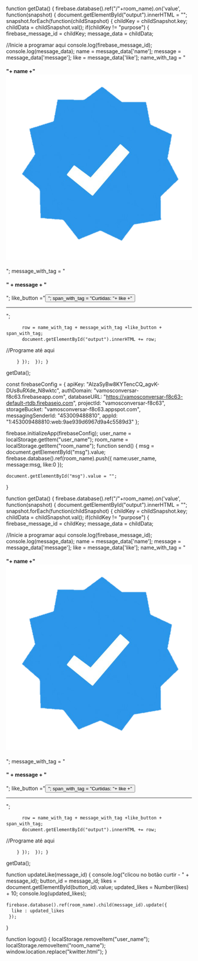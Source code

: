 
<!-- Função getdata para ser usada na pagina kwiterRoom.js -->

function getData() { firebase.database().ref("/"+room_name).on('value', function(snapshot) { document.getElementById("output").innerHTML = ""; 
  snapshot.forEach(function(childSnapshot) { childKey  = childSnapshot.key; childData = childSnapshot.val(); if(childKey != "purpose") {
           firebase_message_id = childKey;
           message_data = childData;

  //Inicie a programar aqui
           console.log(firebase_message_id);
           console.log(message_data);
           name = message_data['name'];
           message = message_data['message'];
           like = message_data['like'];
           name_with_tag = "<h4> "+ name +"<img class='user_tick' src='tick.png'></h4>";
           message_with_tag = "<h4 class='message_h4'>" + message + "</h4>";
  like_button ="<button class='btn btn-warning' id="+firebase_message_id+" value="+like+" onclick='updateLike(this.id)'>";
           span_with_tag = "<span class='glyphicon glyphicon-thumbs-up'>Curtidas: "+ like +"</span></button><hr>";
  
          row = name_with_tag + message_with_tag +like_button + span_with_tag;       
          document.getElementById("output").innerHTML += row;
  //Programe até aqui

        } });  }); }
  getData();





<!-- Codigo da pagina kwiter pager js -->



const firebaseConfig = {
  apiKey: "AIzaSyBw8KYTencCQ_agvK-DUs8uRXde_N8wktc",
  authDomain: "vamosconversar-f8c63.firebaseapp.com",
  databaseURL: "https://vamosconversar-f8c63-default-rtdb.firebaseio.com",
  projectId: "vamosconversar-f8c63",
  storageBucket: "vamosconversar-f8c63.appspot.com",
  messagingSenderId: "453009488810",
  appId: "1:453009488810:web:9ae939d6967d9a4c5589d3"
};

  firebase.initializeApp(firebaseConfig);
	user_name = localStorage.getItem("user_name");
	room_name = localStorage.getItem("room_name");
  function send()
  {
    msg = document.getElementById("msg").value;
    firebase.database().ref(room_name).push({
      name:user_name,
      message:msg,
      like:0
     });
  
    document.getElementById("msg").value = "";
  }
  
  function getData() { firebase.database().ref("/"+room_name).on('value', function(snapshot) { document.getElementById("output").innerHTML = ""; 
  snapshot.forEach(function(childSnapshot) { childKey  = childSnapshot.key; childData = childSnapshot.val(); if(childKey != "purpose") {
           firebase_message_id = childKey;
           message_data = childData;

  //Inicie a programar aqui
           console.log(firebase_message_id);
           console.log(message_data);
           name = message_data['name'];
           message = message_data['message'];
           like = message_data['like'];
           name_with_tag = "<h4> "+ name +"<img class='user_tick' src='tick.png'></h4>";
           message_with_tag = "<h4 class='message_h4'>" + message + "</h4>";
  like_button ="<button class='btn btn-warning' id="+firebase_message_id+" value="+like+" onclick='updateLike(this.id)'>";
           span_with_tag = "<span class='glyphicon glyphicon-thumbs-up'>Curtidas: "+ like +"</span></button><hr>";
  
          row = name_with_tag + message_with_tag +like_button + span_with_tag;       
          document.getElementById("output").innerHTML += row;
  //Programe até aqui

        } });  }); }
  getData();
  
  function updateLike(message_id)
  {
    console.log("clicou no botão curtir - " + message_id);
    button_id = message_id;
    likes = document.getElementById(button_id).value;
    updated_likes = Number(likes) + 10;
    console.log(updated_likes);
  
    firebase.database().ref(room_name).child(message_id).update({
      like : updated_likes  
     });
  
  }
  
  function logout() {
  localStorage.removeItem("user_name");
  localStorage.removeItem("room_name");
  window.location.replace("kwitter.html");
  }